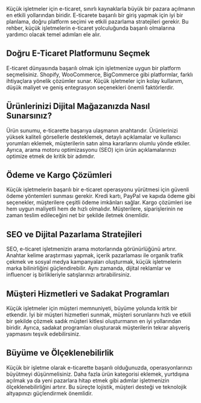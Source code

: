Küçük işletmeler için e-ticaret, sınırlı kaynaklarla büyük bir pazara açılmanın en etkili yollarından biridir. E-ticarete başarılı bir giriş yapmak için iyi bir planlama, doğru platform seçimi ve etkili pazarlama stratejileri gerekir. Bu rehber, küçük işletmelerin e-ticaret yolculuğunda başarılı olmalarına yardımcı olacak temel adımları ele alır.

## Doğru E-Ticaret Platformunu Seçmek

E-ticaret dünyasında başarılı olmak için işletmenize uygun bir platform seçmelisiniz. Shopify, WooCommerce, BigCommerce gibi platformlar, farklı ihtiyaçlara yönelik çözümler sunar. Küçük işletmeler için kolay kullanım, düşük maliyet ve geniş entegrasyon seçenekleri önemli faktörlerdir.

## Ürünlerinizi Dijital Mağazanızda Nasıl Sunarsınız?

Ürün sunumu, e-ticarette başarıya ulaşmanın anahtarıdır. Ürünlerinizi yüksek kaliteli görsellerle desteklemek, detaylı açıklamalar ve kullanıcı yorumları eklemek, müşterilerin satın alma kararlarını olumlu yönde etkiler. Ayrıca, arama motoru optimizasyonu (SEO) için ürün açıklamalarınızı optimize etmek de kritik bir adımdır.

## Ödeme ve Kargo Çözümleri

Küçük işletmelerin başarılı bir e-ticaret operasyonu yürütmesi için güvenli ödeme yöntemleri sunması gerekir. Kredi kartı, PayPal ve kapıda ödeme gibi seçenekler, müşterilere çeşitli ödeme imkânları sağlar. Kargo çözümleri ise hem uygun maliyetli hem de hızlı olmalıdır. Müşterilere, siparişlerinin ne zaman teslim edileceğini net bir şekilde iletmek önemlidir.

## SEO ve Dijital Pazarlama Stratejileri

SEO, e-ticaret işletmenizin arama motorlarında görünürlüğünü artırır. Anahtar kelime araştırması yapmak, içerik pazarlaması ile organik trafik çekmek ve sosyal medya kampanyaları oluşturmak, küçük işletmelerin marka bilinirliğini güçlendirebilir. Aynı zamanda, dijital reklamlar ve influencer iş birlikleriyle satışlarınızı artırabilirsiniz.

## Müşteri Hizmetleri ve Sadakat Programları

Küçük işletmeler için müşteri memnuniyeti, büyüme yolunda kritik bir etkendir. İyi bir müşteri hizmetleri sunmak, müşteri sorunlarını hızlı ve etkili bir şekilde çözmek sadık müşteri kitlesi oluşturmanın en iyi yollarından biridir. Ayrıca, sadakat programları oluşturarak müşterilerin tekrar alışveriş yapmasını teşvik edebilirsiniz.

## Büyüme ve Ölçeklenebilirlik

Küçük bir işletme olarak e-ticarette başarılı olduğunuzda, operasyonlarınızı büyütmeyi düşünmelisiniz. Daha fazla ürün kategorisi eklemek, yurtdışına açılmak ya da yeni pazarlara hitap etmek gibi adımlar işletmenizin ölçeklenebilirliğini artırır. Bu süreçte lojistik, müşteri desteği ve teknolojik altyapınızı güçlendirmek önemlidir.
